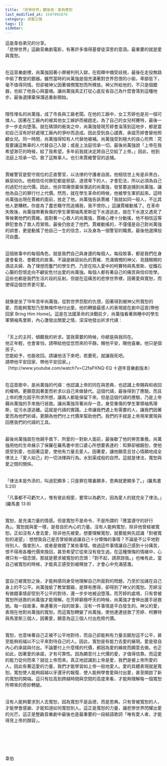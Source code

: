 ```yaml
---
title: 「悲慘世界」觀後感：愛與寬恕
last_modified_at: 1547991874
category: 成聖之路
tags: []
sidebar: 
---
```


<p>這是韋伯弟兄的分享。<br/><!--more-->「悲慘世界」這齣音樂劇電影，有著許多值得基督徒深思的意涵。最重要的就是愛與寬恕。<br/><br/><br/>在這音樂劇裡，尚萬強因著小罪被判刑入獄，在假釋中備受歧視，最後在走投無路中偷了教堂的銀器。雖然當時的尚萬強是個充滿著對世界怨恨的小偷，卑鄙低下，毫不值得同情。但卻被神父因著憐憫寬恕而所釋放。神父所給他的，不只是個銀器，也給了他良心與靈魂。讓尚萬強真正打從心底反省自己為什麼會落到這種地步。最後選擇棄保潛逃重新開始。<br/> <br/><br/>隱性埋名的尚萬強，成了市長與工廠老闆。在他的工廠中，女工芳婷也是另一個可憐人。因著在工廠內的被其他女工嫉妒而被趕走。為了自己的女兒柯賽特，最後一步一步走向墮落。就在碼頭的衝突之中，尚萬強發現芳婷會淪落到這地步，都是當初自己沒有好好處理工廠內的爭吵而造成。因此受到良心譴責，承諾芳婷會替他照顧女兒。同一時間，尚萬強得知有人代替他被補。尚萬強受到極大的良心煎熬：究竟要讓這無辜的人代替自己入獄；或是上法庭坦承一切。最後尚萬強說「上帝在我希望渺茫的時候，給了我希望。多年前我就決定將自己交給了上帝。」因此，他到法庭上坦承一切，救了這無辜人。也引來賈維警官的追捕。<br/> <br/><br/>賈維警官是堅守崗位的正直警官，以法律的守護者自居。他相信世上有是非黑白，嫉惡如仇。他相信任何罪犯都是邪惡、道德卑下的人，才會犯法，所以必須為自己的過犯付出代價。因此，他非常痛恨棄保潛逃的尚萬強，發誓要追捕到尚萬強，讓他為自己的罪行付上代價。然而，就在學生革命的時候，他被學生軍抓起來。這時尚萬強出現在賈維的面前，放走了他。尚萬強告訴賈維「我就如同一般人，不比其他人更糟糕。你是為了盡忠職守而追捕我，我不恨你。」這讓賈維動搖了。在革命失敗後，尚萬強帶著負傷的學生軍領袖馬里斯從下水道逃走。就在下水道又遇見了等候著他們的賈維。面對著一心救人的尚萬強，賈維心裡十分動搖，他不相信這等罪犯會為了救人而冒險。最後仍放走了他們。賈維動搖的，不僅僅是自己對尚萬強的誤會，更是動搖了他自己一生的信念，以及身為一個警官的職責。最後他選擇投河自盡。<br/> <br/><br/>這個故事中的每個角色，就是我們自己與身邊的每個人。每段故事，都是我們在身邊會看見、會聽見的故事。不論是嫉惡如仇的賈維、充滿憐憫的神父、見錢眼開的酒店夫婦、為了理想而奮鬥的學生們、乃至在陷入愛中的柯賽特與馬里斯、從鐵石心腸的怨恨走向不顧安危付出愛的尚萬強。每個人都有著自己的痛苦與信仰哲學。這些也都是我們生活片段的反射。但就在這痛苦的悲慘世界裡，因著愛與寬恕，而使得這個世界更可愛。<br/><br/><br/>就像是坐了19年苦牢尚萬強，從對世界怨懟的仇恨，因著得到被神父所寬恕的愛，而能夠寬恕乃至無條件地付出愛。他的轉變最感人的表現就在劇中這首[帶他回家 Bring Him Home]。這是在法國革命的決戰前夕，尚萬強看著熟睡中的學生軍領袖馬里斯，內心激發出關愛之情，深深地發出祈求代禱：<br/><br/><br/>「天上的主阿，傾聽我的祈求。當我需要的時候，你總是與我同在。 <br/>他正年輕，也會害怕，請帶給他從您而來的平靜。賜他平安，賜他喜樂。他只是個孩子。<br/>您能給予，也能收回。請讓他活下來吧，若要死，就讓我死吧。<br/>請帶他平安回家、帶他平安回家。」<br/>（http://www.youtube.com/watch?v=C2faPXNQ-EQ   十週年音樂劇版本）<br/> <br/><br/>在這首歌中，是尚萬強的代禱：他認識上帝的同在與恩典，也認識上帝賜與和收回的權柄。更願意因著愛而祈求以自己來做替代。這個代禱，最後得到了應驗。而且上帝的應允超乎所求所想，讓兩人都能保留下來。但是這個代禱的應驗，乃是上帝藉尚萬強的手來施行拯救。讓尚萬強背著尚存一息，身受重傷的學生軍領袖馬理斯，從污水道逃離。這就是代禱的實踐。上帝讓我們遇上有需要的人，讓我們因著愛而為他們祈禱，更願為他們付上代價來幫助他們。我們的手就是上帝用來實現與回應我們的代禱的工具。<br/> <br/><br/>最後尚萬強就在他親手救下、所愛的一對新人面前，最後歇了他的勞苦重擔。尚萬強用他的生命展示了保羅在羅馬書中苦口婆心所想要表達的：知罪卻被饒恕，使他感受到愛，也因著這愛，使他有力量去愛人。因著愛，讓他願意且甘心情願地成全律法上「愛人如己」的一切決擇與行為。水到渠成般的自然。這就是律法，寬恕與愛之間的關係。<br/><br/><br/>「律法本是外添的，叫過犯顯多；只是罪在哪裏顯多，恩典就更顯多了。」(羅馬書 5:20)<br/> <br/>「凡事都不可虧欠人，惟有彼此相愛，要常以為虧欠，因為愛人的就完全了律法。」(羅馬書 13:8)<br/><br/><br/>寬恕，是充滿力量的情感。但是寬恕不是命令、不是所謂的「應當遵守的好行為」。寬恕就與愛一樣，是發自於內心的力量。沒有人能夠寬恕，除非他曾經被寬恕。正如沒有人會去愛，除非他先被愛。想要理解寬恕，就要能夠先認識「對被寬恕的渴望」：想想我自己是否曾經做過讓自己十分懊悔的事情？不論是不公平地對待別人、傷害別人、或者是做錯了某些事情。做過這件事情讓自己感到十分痛苦，恨不得用各種代價來挽回，甚至希望它從來沒有發生過。在這種懊悔的情緒中，心裡只有一個念頭，那就是懇求被寬恕的念頭：「對不起，請原諒我。」也唯有此，當自己被寬恕的時候，才能真正感受到被釋放了，才會心中充滿感激。<br/> <br/><br/>當自己被寬恕之後，才能夠感同身受地理解自己所面對的問題，乃至於加諸在自己身上的不公平。尚萬強偷了教堂銀器，是罪有應得，卻得到了神父的寬恕。芳婷沒有做錯事情卻受到不公平的對待，還一步步地被迫墮落。而芳婷的處境，只有曾被寬恕所拯救的尚萬強才能理解。在芳婷窮極呼天的時候，尚萬強才會伸出援手拯救她。每一段故事，串連著另一段的故事，沒有一件事情是平白發生的。神父的愛，表現在他對尚萬強的寬恕。而這寬恕轉變了尚萬強，使他連連拯救了芳婷、柯賽特與馬里斯三個人，因著愛，願意為這三個人付出危險代價。<br/> <br/><br/>寬恕，也意味著自己正被不公平地對待，而自己卻能夠有力量去饒恕這不公平，甚至能夠祝福以不公平來對待自己的人。因此，寬恕是有能力去愛的展現。愛是發自內心的承諾與付出。不論要付上什麼樣的代價，都因為愛的緣故而願意去做。也正如此，因著愛的承諾，才有可靠性。因為願意付上代價的愛，才值得信靠。而這愛的能力從何而來？就從上帝而來。真正地認識到上帝是愛，我們是被上帝所愛的人。因此有著這愛的力量，我們才能學習如上帝一般地愛人。愛的具體表現就是寬恕。寬恕使人能夠超越以牙還牙的報復、使人能夠學會愛與付出愛，甚至開啟了新的寬恕的開端。這只有拉高到跨越時間與空間的高度來看，才能夠理解每一個寬恕所帶來的奇妙轉變。<br/> <br/><br/>沒有人能夠要求別人去寬恕，因為寬恕不是品德，而是恩典。只有曾被寬恕的人，才能學會感謝、才能知道如何寬恕別人。這正是寬恕的力量，讓悲慘世界閃耀出愛的光芒。這正是整齣音樂劇中最後也是最重要的一段結語歌詞「唯有愛人者，才能得見上帝的顏容」。<br/><br/><br/><br/> <br/><br/><br/>韋伯<br/><br/><br/><br/><br/><br/></p>